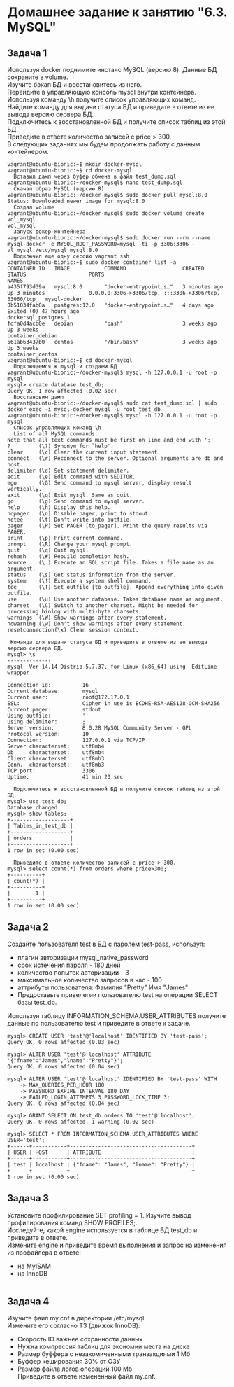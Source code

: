 # Домашнее задание к занятию "6.3. MySQL"

## Задача 1
Используя docker поднимите инстанс MySQL (версию 8). Данные БД сохраните в volume.  
Изучите бэкап БД и восстановитесь из него.  
Перейдите в управляющую консоль mysql внутри контейнера.  
Используя команду \h получите список управляющих команд.  
Найдите команду для выдачи статуса БД и приведите в ответе из ее вывода версию сервера БД.  
Подключитесь к восстановленной БД и получите список таблиц из этой БД.  
Приведите в ответе количество записей с price > 300.  
В следующих заданиях мы будем продолжать работу с данным контейнером.  
```
vagrant@ubuntu-bionic:~$ mkdir docker-mysql
vagrant@ubuntu-bionic:~$ cd docker-mysql
  Вставил дамп через буфер обмена в файл test_dump.sql
vagrant@ubuntu-bionic:~/docker-mysql$ nano test_dump.sql
  Скачал образ MySQL (версию 8)
vagrant@ubuntu-bionic:~/docker-mysql$ sudo docker pull mysql:8.0
Status: Downloaded newer image for mysql:8.0
  Создал volume
vagrant@ubuntu-bionic:~/docker-mysql$ sudo docker volume create vol_mysql
vol_mysql
  Запуск докер-контейнера
vagrant@ubuntu-bionic:~/docker-mysql$ sudo docker run --rm --name mysql-docker -e MYSQL_ROOT_PASSWORD=mysql -ti -p 3306:3306 -vl_mysql:/etc/mysql mysql:8.0
  Подключил еще одну сессию vagrant ssh
vagrant@ubuntu-bionic:~$ sudo docker container list -a
CONTAINER ID   IMAGE           COMMAND                  CREATED         STATUS                    PORTS                                                  NAMES
a435f793d39a   mysql:8.0       "docker-entrypoint.s…"   3 minutes ago   Up 3 minutes              0.0.0.0:3306->3306/tcp, :::3306->3306/tcp, 33060/tcp   mysql-docker
0b51034fab0a   postgres:12.0   "docker-entrypoint.s…"   4 days ago      Exited (0) 47 hours ago                                                          dockersql_postgres_1
fdfa0d4acb0e   debian          "bash"                   3 weeks ago     Up 3 weeks                                                                       container_debian
561ab63437b0   centos          "/bin/bash"              3 weeks ago     Up 3 weeks                                                                       container_centos
vagrant@ubuntu-bionic:~$ cd docker-mysql
  Подключаемся к mysql и создаем БД
vagrant@ubuntu-bionic:~/docker-mysql$ mysql -h 127.0.0.1 -u root -p mysql
mysql> create database test_db;
Query OK, 1 row affected (0.02 sec)
  Восстановим дамп
vagrant@ubuntu-bionic:~/docker-mysql$ sudo cat test_dump.sql | sudo docker exec -i mysql-docker mysql -u root test_db
vagrant@ubuntu-bionic:~/docker-mysql$ mysql -h 127.0.0.1 -u root -p mysql
  Cписок управляющих команд \h
  List of all MySQL commands:
Note that all text commands must be first on line and end with ';'
?         (\?) Synonym for `help'.
clear     (\c) Clear the current input statement.
connect   (\r) Reconnect to the server. Optional arguments are db and host.
delimiter (\d) Set statement delimiter.
edit      (\e) Edit command with $EDITOR.
ego       (\G) Send command to mysql server, display result vertically.
exit      (\q) Exit mysql. Same as quit.
go        (\g) Send command to mysql server.
help      (\h) Display this help.
nopager   (\n) Disable pager, print to stdout.
notee     (\t) Don't write into outfile.
pager     (\P) Set PAGER [to_pager]. Print the query results via PAGER.
print     (\p) Print current command.
prompt    (\R) Change your mysql prompt.
quit      (\q) Quit mysql.
rehash    (\#) Rebuild completion hash.
source    (\.) Execute an SQL script file. Takes a file name as an argument.
status    (\s) Get status information from the server.
system    (\!) Execute a system shell command.
tee       (\T) Set outfile [to_outfile]. Append everything into given outfile.
use       (\u) Use another database. Takes database name as argument.
charset   (\C) Switch to another charset. Might be needed for processing binlog with multi-byte charsets.
warnings  (\W) Show warnings after every statement.
nowarning (\w) Don't show warnings after every statement.
resetconnection(\x) Clean session context.

 Команда для выдачи статуса БД и приведите в ответе из ее вывода версию сервера БД.  
mysql> \s
--------------
mysql  Ver 14.14 Distrib 5.7.37, for Linux (x86_64) using  EditLine wrapper

Connection id:          16
Current database:       mysql
Current user:           root@172.17.0.1
SSL:                    Cipher in use is ECDHE-RSA-AES128-GCM-SHA256
Current pager:          stdout
Using outfile:          ''
Using delimiter:        ;
Server version:         8.0.28 MySQL Community Server - GPL
Protocol version:       10
Connection:             127.0.0.1 via TCP/IP
Server characterset:    utf8mb4
Db     characterset:    utf8mb4
Client characterset:    utf8mb3
Conn.  characterset:    utf8mb3
TCP port:               3306
Uptime:                 41 min 20 sec

  Подключитесь к восстановленной БД и получите список таблиц из этой БД.  
mysql> use test_db;
Database changed
mysql> show tables;
+-------------------+
| Tables_in_test_db |
+-------------------+
| orders            |
+-------------------+
1 row in set (0.00 sec)

  Приведите в ответе количество записей с price > 300.  
mysql> select count(*) from orders where price>300;
+----------+
| count(*) |
+----------+
|        1 |
+----------+
1 row in set (0.00 sec)
```

## Задача 2
Создайте пользователя test в БД c паролем test-pass, используя:  
- плагин авторизации mysql_native_password
- срок истечения пароля - 180 дней
- количество попыток авторизации - 3
- максимальное количество запросов в час - 100
- аттрибуты пользователя:
 Фамилия "Pretty"
 Имя "James"
- Предоставьте привелегии пользователю test на операции SELECT базы test_db.

Используя таблицу INFORMATION_SCHEMA.USER_ATTRIBUTES получите данные по пользователю test и приведите в ответе к задаче.
```
mysql> CREATE USER 'test'@'localhost' IDENTIFIED BY 'test-pass';
Query OK, 0 rows affected (0.03 sec)

mysql> ALTER USER 'test'@'localhost' ATTRIBUTE '{"fname":"James","lname":"Pretty"}';
Query OK, 0 rows affected (0.04 sec)

mysql> ALTER USER 'test'@'localhost' IDENTIFIED BY 'test-pass' WITH
    -> MAX_QUERIES_PER_HOUR 100
    -> PASSWORD EXPIRE INTERVAL 180 DAY
    -> FAILED_LOGIN_ATTEMPTS 3 PASSWORD_LOCK_TIME 3;
Query OK, 0 rows affected (0.04 sec)

mysql> GRANT SELECT ON test_db.orders TO 'test'@'localhost';
Query OK, 0 rows affected, 1 warning (0.02 sec)

mysql> SELECT * FROM INFORMATION_SCHEMA.USER_ATTRIBUTES WHERE USER='test';
+------+-----------+---------------------------------------+
| USER | HOST      | ATTRIBUTE                             |
+------+-----------+---------------------------------------+
| test | localhost | {"fname": "James", "lname": "Pretty"} |
+------+-----------+---------------------------------------+
1 row in set (0.00 sec)
```

## Задача 3
Установите профилирование SET profiling = 1. Изучите вывод профилирования команд SHOW PROFILES;.  
Исследуйте, какой engine используется в таблице БД test_db и приведите в ответе.  
Измените engine и приведите время выполнения и запрос на изменения из профайлера в ответе:  
- на MyISAM  
- на InnoDB  
```

```

## Задача 4
Изучите файл my.cnf в директории /etc/mysql.  
Измените его согласно ТЗ (движок InnoDB):  
- Скорость IO важнее сохранности данных  
- Нужна компрессия таблиц для экономии места на диске  
- Размер буффера с незакомиченными транзакциями 1 Мб  
- Буффер кеширования 30% от ОЗУ  
- Размер файла логов операций 100 Мб  
Приведите в ответе измененный файл my.cnf.  
```

```

